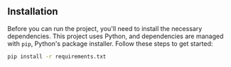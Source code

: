 ## Installation

Before you can run the project, you'll need to install the necessary dependencies. This project uses Python, and dependencies are managed with `pip`, Python's package installer. Follow these steps to get started:

  ```bash
  pip install -r requirements.txt
